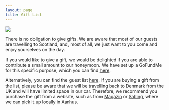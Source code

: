 ```yaml
---
layout: page
title: Gift List
---
```


<a href="https://lh3.googleusercontent.com/ldR5ocBLhSeOm2jYfbhG37HvUQtcEKN3eWu5FrmauqyoBRW6GZNCNlWK6Pay9jLRCyaswn2bdKWWuJRNESbJkI3vLp4X_7ZW41QD_ZLXG7X3juEWjx56-xWBiOTGRr6mWLS7DoxAgQ=w2400?source=screenshot.guru"> <img src="https://lh3.googleusercontent.com/ldR5ocBLhSeOm2jYfbhG37HvUQtcEKN3eWu5FrmauqyoBRW6GZNCNlWK6Pay9jLRCyaswn2bdKWWuJRNESbJkI3vLp4X_7ZW41QD_ZLXG7X3juEWjx56-xWBiOTGRr6mWLS7DoxAgQ=w600-h315-p-k" /> </a>

There is no obligation to give gifts. We are aware that most of our guests are travelling to Scotland, and, most of all, we just want to you come and enjoy yourselves on the day.

If you would like to give a gift, we would be delighted if you are able to contribute a small amount to our honeymoon. We have set up a GoFundMe for this specific purpose, which you can find [here](https://gofund.me/b9be96c1). 

Alternatively, you can find the guest list [here](LINKTBD). If you are buying a gift from the list, please be aware that we will be travelling back to Denmark from the UK and will have limited space in our car. Therefore, we recommend you purchase the gift from a website, such as from [Magazin](https://www.magasin.dk/) or [Salling](https://salling.dk/bolig/c-6/), where we can pick it up locally in Aarhus.
